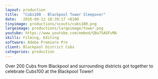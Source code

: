 ```yaml
---
layout: production
title:  "Cubs100 - Blackpool Tower Sleepover"
date:   2016-09-12 10:39:17 +0100
tinyimage: productions/scouts/cubs100.png
largeimage: productions/largeimage/tower.png
youtube: https://www.youtube.com/embed/GBa7SAGFvMA
skills: Filming, Editing
software: Adobe Premiere Pro
client: Blackpool District Cubs
categories: production
---
```

<!--The date is in american format, sorry!-->
<!--For the youtube link, copy from the videos page, an example would be 'https://www.youtube.com/embed/rT26VIe_VBQ'-->
<!-- Tinyimage must be 500 x 500 pixels, make background transparent (looks better but optional), url is from the /images directory -->
<!-- Write the description below, no character limit -->

Over 200 Cubs from Blackpool and surrounding districts got together to celebrate Cubs100 at the Blackpool Tower!